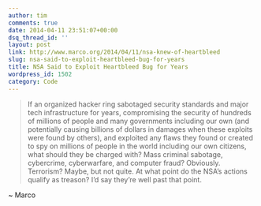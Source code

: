 ```yaml
---
author: tim
comments: true
date: 2014-04-11 23:51:07+00:00
dsq_thread_id: ''
layout: post
link: http://www.marco.org/2014/04/11/nsa-knew-of-heartbleed
slug: nsa-said-to-exploit-heartbleed-bug-for-years
title: NSA Said to Exploit Heartbleed Bug for Years
wordpress_id: 1502
category: Code
---
```


> If an organized hacker ring sabotaged security standards and major tech
infrastructure for years, compromising the security of hundreds of millions of
people and many governments including our own (and potentially causing
billions of dollars in damages when these exploits were found by others), and
exploited any flaws they found or created to spy on millions of people in the
world including our own citizens, what should they be charged with?     Mass
criminal sabotage, cybercrime, cyberwarfare, and computer fraud? Obviously.
Terrorism? Maybe, but not quite.     At what point do the NSA’s actions
qualify as treason?     I’d say they’re well past that point.

~ Marco